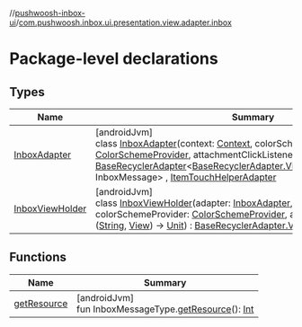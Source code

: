 //[pushwoosh-inbox-ui](../../index.md)/[com.pushwoosh.inbox.ui.presentation.view.adapter.inbox](index.md)

# Package-level declarations

## Types

| Name | Summary |
|---|---|
| [InboxAdapter](-inbox-adapter/index.md) | [androidJvm]<br>class [InboxAdapter](-inbox-adapter/index.md)(context: [Context](https://developer.android.com/reference/kotlin/android/content/Context.html), colorSchemeProvider: [ColorSchemeProvider](../com.pushwoosh.inbox.ui.presentation.view.style/-color-scheme-provider/index.md), attachmentClickListener: ([String](https://kotlinlang.org/api/latest/jvm/stdlib/kotlin-stdlib/kotlin/-string/index.html), [View](https://developer.android.com/reference/kotlin/android/view/View.html)) -&gt; [Unit](https://kotlinlang.org/api/latest/jvm/stdlib/kotlin-stdlib/kotlin/-unit/index.html)) : [BaseRecyclerAdapter](../com.pushwoosh.inbox.ui.presentation.view.adapter/-base-recycler-adapter/index.md)&lt;[BaseRecyclerAdapter.ViewHolder](../com.pushwoosh.inbox.ui.presentation.view.adapter/-base-recycler-adapter/-view-holder/index.md)&lt;InboxMessage&gt;, InboxMessage&gt; , [ItemTouchHelperAdapter](../com.pushwoosh.inbox.ui.presentation.view.adapter/-item-touch-helper-adapter/index.md) |
| [InboxViewHolder](-inbox-view-holder/index.md) | [androidJvm]<br>class [InboxViewHolder](-inbox-view-holder/index.md)(adapter: [InboxAdapter](-inbox-adapter/index.md), itemView: [View](https://developer.android.com/reference/kotlin/android/view/View.html), colorSchemeProvider: [ColorSchemeProvider](../com.pushwoosh.inbox.ui.presentation.view.style/-color-scheme-provider/index.md), attachmentClickListener: ([String](https://kotlinlang.org/api/latest/jvm/stdlib/kotlin-stdlib/kotlin/-string/index.html), [View](https://developer.android.com/reference/kotlin/android/view/View.html)) -&gt; [Unit](https://kotlinlang.org/api/latest/jvm/stdlib/kotlin-stdlib/kotlin/-unit/index.html)) : [BaseRecyclerAdapter.ViewHolder](../com.pushwoosh.inbox.ui.presentation.view.adapter/-base-recycler-adapter/-view-holder/index.md)&lt;InboxMessage&gt; |

## Functions

| Name | Summary |
|---|---|
| [getResource](get-resource.md) | [androidJvm]<br>fun InboxMessageType.[getResource](get-resource.md)(): [Int](https://kotlinlang.org/api/latest/jvm/stdlib/kotlin-stdlib/kotlin/-int/index.html) |
